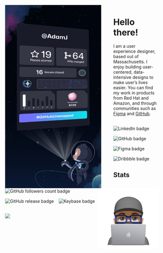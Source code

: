 <img src="assets/AdamJ.jpeg" alt="Year in Review image" style="float: left; padding-right: 40px; max-height: 600px;"/>

<img src="assets/animoji.png" alt="Year in Review image" style="float: right; max-height: 200px;"/>
<h1>Hello there!</h1>

I am a user experience designer, based out of Massachusetts. I enjoy building user-centered, data-intensive designs to make user’s lives easier. You can find my work in products from Red Hat and Amazon, and through communities such as [Figma](https://www.figma.com/@adamj) and [GitHub](https://www.github.com/adamj).


<div style="display: flex; flex-direction: row; flex-grow: 1; flex-wrap: wrap; justify-content: start; gap: 16px 16px; margin: 32px 0;">
  <a href="www.linkedin.com/ajjolicoeur" alt="link to my LinkedIn profile" style="text-decoration: none !important;">
    <img src="https://img.shields.io/badge/linkedin-profile?style=for-the-badge&logo=linkedin&color=%230A66C2" alt="LinkedIn badge" />
  </a>
  <a href="https://github.com/AdamJ" alt="Link to my GitHub profile" style="text-decoration: none !important;">
    <img src="https://img.shields.io/badge/github-profile?style=for-the-badge&logo=GitHub&color=%23181717&link=https%3A%2F%2Fgithub.com%2FAdamJ" alt="GitHub badge" />
  </a>
  <a href="https://www.figma.com/AdamJ" alt="Link to my Figma community page" style="text-decoration: none !important;">
    <img src="https://img.shields.io/badge/figma-profile?style=for-the-badge&logo=figma&logoColor=%23ffffff&color=%23F24E1E&" alt="Figma badge" />
  </a>
  <a href="https://dribbble.com/ajolicoeur" alt="Link to my Dribbble profile" style="text-decoration: none !important;">
    <img src="https://img.shields.io/badge/dribbble-profile?style=for-the-badge&logo=Dribbble&logoColor=%23ffffff&labelColor=23fff&color=%23EA4C89" alt="Dribbble badge" />
  </a>
</div>

<h2>Stats</h2>

<div style="display: flex; flex-direction: row; flex-grow: 1; flex-wrap: wrap; justify-content: start; gap: 16px 16px; margin: 32px 0;">
  <a href="https://github.com/AdamJ?tab=followers" alt="Link to followers list" style="text-decoration: none !important;">
    <img src="https://img.shields.io/github/followers/adamj?style=for-the-badge&logo=GitHub&logoColor=%23fff&link=https%3A%2F%2Fwww.github.com%2Fadamj" alt="GitHub followers count badge" />
  </a>

  <a href="https://github.com/AdamJ/AdamJ/releases" alt="Link to README releases" style="text-decoration: none !important;">
    <img src="https://img.shields.io/github/v/release/adamj/adamj?style=for-the-badge&logo=GitHub&logoColor=%23fff" alt="GitHub release badge" />
  </a>

  <a href="https://keybase.io/mindreeper2420" alt="Link to my Keybase profile" style="text-decoration: none !important;">
    <img src="https://img.shields.io/keybase/pgp/mindreeper2420?style=for-the-badge&logo=keybase&logoColor=%23fff" alt="Keybase badge" />
  </a>
</div>

<div style="display: flex; flex-direction: row; flex-grow: 1; flex-wrap: wrap; justify-content: start; gap: 16px 16px;">
  <picture>
    <source
      srcset="https://github-readme-stats.vercel.app/api/top-langs/?username=adamj&langs_count=5&hide_title=true&disable_animations=true&theme=dark"
      media="(prefers-color-scheme: dark)"
    />
    <source
      srcset="https://github-readme-stats.vercel.app/api/top-langs/?username=adamj&langs_count=5&hide_title=true&disable_animations=true"
      media="(prefers-color-scheme: light), (prefers-color-scheme: no-preference)"
    />
    <img src="https://github-readme-stats.vercel.app/api/top-langs/?username=adamj" />
  </picture>
</div>

<!-- Icons from https://simpleicons.org -->
<!-- Badges from https://shields.io -->
<!-- Readme Stats from https://github.com/anuraghazra/github-readme-stats -->

